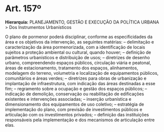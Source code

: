 # Art. 157º

**Hierarquia:** PLANEJAMENTO, GESTÃO E EXECUÇÃO DA POLÍTICA URBANA > Dos Instrumentos Urbanísticos

O plano de pormenor poderá disciplinar, conforme as especificidades da área e os objetivos da intervenção, as seguintes matérias:
– delimitação e caracterização da área pormenorizada, com a identificação de locais sujeitos a proteção ambiental ou cultural, quando houver;
– definição de parâmetros urbanísticos e distribuição de usos;
– diretrizes de desenho urbano, compreendendo espaços públicos, circulação viária e peatonal, áreas de estacionamento, tratamento dos espaços, alinhamentos, modelagem do terreno, volumetria e localização de equipamentos públicos, comunitários e áreas verdes;
– diretrizes para obras de urbanização e implantação de infraestrutura, com indicação das áreas destinadas a esse fim;
– regramento sobre a ocupação e gestão dos espaços públicos;
– indicação de demolição, conservação ou reabilitação de edificações existentes e intervenções associadas;
– inserção urbanística e dimensionamento dos equipamentos de uso coletivo;
– estratégia de implementação do plano, com previsão de investimentos públicos e articulação com os investimentos privados;
– definição das instituições responsáveis pela implementação e dos mecanismos de articulação entre elas.






